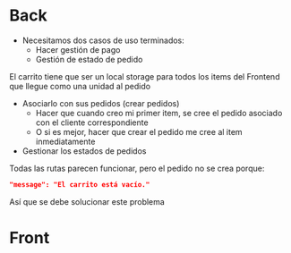 # Back

- Necesitamos dos casos de uso terminados:
  - Hacer gestión de pago
  - Gestión de estado de pedido

El carrito tiene que ser un local storage para todos los items del Frontend que
llegue como una unidad al pedido

- Asociarlo con sus pedidos (crear pedidos)
  - Hacer que cuando creo mi primer item, se cree el pedido asociado con el
    cliente correspondiente
  - O si es mejor, hacer que crear el pedido me cree al item inmediatamente
- Gestionar los estados de pedidos

Todas las rutas parecen funcionar, pero el pedido no se crea porque:

```json
"message": "El carrito está vacío."
```

Así que se debe solucionar este problema

# Front
